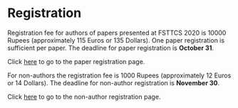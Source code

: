 


Registration
============

Registration fee for authors of papers presented at FSTTCS 2020 is 10000 Rupees (approximately 115 Euros or 135 Dollars). 
One paper registration is sufficient per paper. The deadline for paper registration is
**October 31**.

Click [here](https://rzp.io/l/XHS6PrE) to go to the paper registration page.

For non-authors the registration fee is 1000 Rupees (approximately 12 Euros or 14 Dollars). The deadline for non-author registration is
**November 30**.


Click [here](https://rzp.io/l/GvgBmT5) to go to the non-author registration page.
